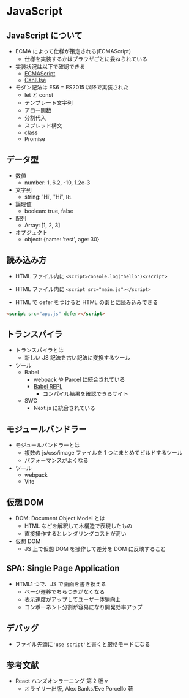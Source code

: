 # JavaScript

## JavaScript について

- ECMA によって仕様が策定される(ECMAScript)
  - 仕様を実装するかはブラウザごとに委ねられている
- 実装状況は以下で確認できる
  - [ECMAScript](https://compat-table.github.io/compat-table/esnext/)
  - [CanIUse](https://caniuse.com/)
- モダン記法は ES6 = ES2015 以降で実装された
  - let と const
  - テンプレート文字列
  - アロー関数
  - 分割代入
  - スプレッド構文
  - class
  - Promise

## データ型

- 数値
  - number: 1, 6.2, -10, 1.2e-3
- 文字列
  - string: 'Hi', "Hi", `Hi`
- 論理値
  - boolean: true, false
- 配列
  - Array: [1, 2, 3]
- オブジェクト
  - object: {name: 'test', age: 30}

## 読み込み方

- HTML ファイル内に `<script>console.log("hello")</script>`
- HTML ファイル内に `<script src="main.js"></script>`

- HTML で defer をつけると HTML のあとに読み込みできる

```html
<script src="app.js" defer></script>
```

## トランスパイラ

- トランスパイラとは
  - 新しい JS 記法を古い記法に変換するツール
- ツール
  - Babel
    - webpack や Parcel に統合されている
    - [Babel REPL](https://bvaughn.github.io/babel-repl/)
      - コンパイル結果を確認できるサイト
  - SWC
    - Next.js に統合されている

## モジュールバンドラー

- モジュールバンドラーとは
  - 複数の js/css/image ファイルを 1 つにまとめてビルドするツール
  - パフォーマンスがよくなる
- ツール
  - webpack
  - Vite

## 仮想 DOM

- DOM: Document Object Model とは
  - HTML などを解釈して木構造で表現したもの
  - 直接操作するとレンダリングコストが高い
- 仮想 DOM
  - JS 上で仮想 DOM を操作して差分を DOM に反映すること

## SPA: Single Page Application

- HTML1 つで、JS で画面を書き換える
  - ページ遷移でちらつきがなくなる
  - 表示速度がアップしてユーザー体験向上
  - コンポーネント分割が容易になり開発効率アップ

## デバッグ

- ファイル先頭に`'use script'`と書くと厳格モードになる

## 参考文献

- React ハンズオンラーニング 第 2 版 v
  - オライリー出版, Alex Banks/Eve Porcello 著
